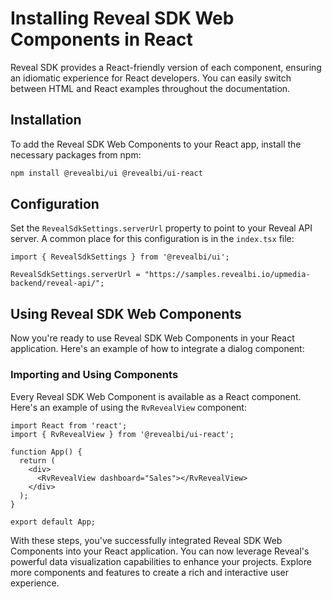 # Installing Reveal SDK Web Components in React

Reveal SDK provides a React-friendly version of each component, ensuring an idiomatic experience for React developers. You can easily switch between HTML and React examples throughout the documentation.

## Installation

To add the Reveal SDK Web Components to your React app, install the necessary packages from npm:

```bash npm2yarn
npm install @revealbi/ui @revealbi/ui-react
```

## Configuration

Set the `RevealSdkSettings.serverUrl` property to point to your Reveal API server. A common place for this configuration is in the `index.tsx` file:

```tsx
import { RevealSdkSettings } from '@revealbi/ui';

RevealSdkSettings.serverUrl = "https://samples.revealbi.io/upmedia-backend/reveal-api/";
```

## Using Reveal SDK Web Components

Now you're ready to use Reveal SDK Web Components in your React application. Here's an example of how to integrate a dialog component:

### Importing and Using Components

Every Reveal SDK Web Component is available as a React component. Here's an example of using the `RvRevealView` component:

```tsx
import React from 'react';
import { RvRevealView } from '@revealbi/ui-react';

function App() {
  return (
    <div>
      <RvRevealView dashboard="Sales"></RvRevealView>
    </div>
  );
}

export default App;
```

With these steps, you've successfully integrated Reveal SDK Web Components into your React application. You can now leverage Reveal's powerful data visualization capabilities to enhance your projects. Explore more components and features to create a rich and interactive user experience.